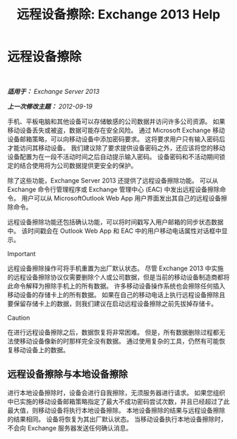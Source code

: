 ﻿---
title: '远程设备擦除: Exchange 2013 Help'
TOCTitle: 远程设备擦除
ms:assetid: cd615210-cd8a-48de-b3e3-8f9ec39ca380
ms:mtpsurl: https://technet.microsoft.com/zh-cn/library/Bb124591(v=EXCHG.150)
ms:contentKeyID: 50491707
ms.date: 01/11/2018
mtps_version: v=EXCHG.150
ms.translationtype: HT
---

# 远程设备擦除

 

_**适用于：** Exchange Server 2013_

_**上一次修改主题：** 2012-09-19_

手机、平板电脑和其他设备可以存储敏感的公司数据并访问许多公司资源。 如果移动设备丢失或被盗，数据可能存在安全风险。 通过 Microsoft Exchange 移动设备邮箱策略，可以向移动设备中添加密码要求。 这将要求用户只有输入密码后才能访问其移动设备。 我们建议除了要求提供设备密码之外，还应该将您的移动设备配置为在一段不活动时间之后自动提示输入密码。 设备密码和不活动期间锁定的结合使用将为公司数据提供更安全的保护。

除了这些功能，Exchange Server 2013 还提供了远程设备擦除功能。 可以从 Exchange 命令行管理程序或 Exchange 管理中心 (EAC) 中发出远程设备擦除命令。 用户可以从 MicrosoftOutlook Web App 用户界面发出其自己的远程设备擦除命令。

远程设备擦除功能还包括确认功能，可以将时间戳写入用户邮箱的同步状态数据中。 该时间戳会在 Outlook Web App 和 EAC 中的用户移动电话属性对话框中显示。

> [!IMPORTANT]  
> 远程设备擦除操作可将手机重置为出厂默认状态。 尽管 Exchange 2013 中实施的远程设备擦除协议仅需要删除个人或公司数据，但是当前的移动设备制造商都将此命令解释为擦除手机上的所有数据。 许多移动设备操作系统也会擦除任何插入移动设备的存储卡上的所有数据。 如果在自己的移动电话上执行远程设备擦除且要保留存储卡上的数据，则我们建议在启动远程设备擦除之前先拔掉存储卡。


> [!CAUTION]  
> 在进行远程设备擦除之后，数据恢复将非常困难。 但是，所有数据删除过程都无法使移动设备像新的时那样完全没有数据。 通过使用复杂的工具，仍然有可能恢复移动设备上的数据。


## 远程设备擦除与本地设备擦除

进行本地设备擦除时，设备会进行自我擦除，无须服务器进行请求。 如果您组织中已实施的移动设备邮箱策略指定了最大不成功密码尝试次数，并且已经超过了此最大值，则移动设备将执行本地设备擦除。 本地设备擦除的结果与远程设备擦除的结果相同。 设备将恢复为其出厂默认状态。 当移动设备执行本地设备擦除时，不会向 Exchange 服务器发送任何确认消息。

